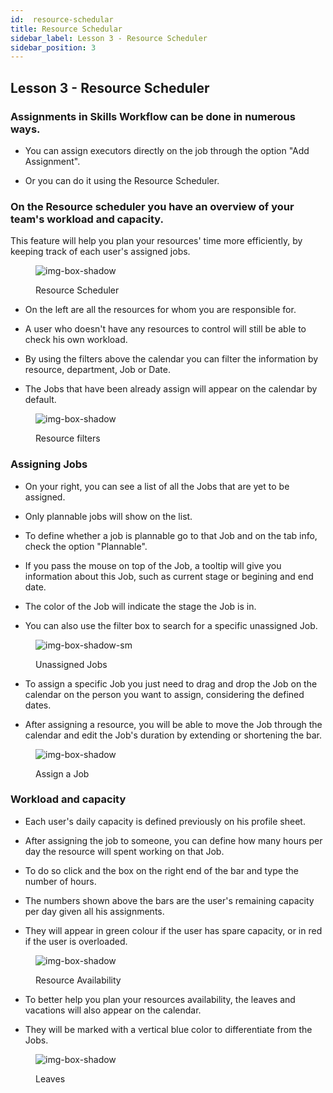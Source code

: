 ```yaml
---
id:  resource-schedular
title: Resource Schedular
sidebar_label: Lesson 3 - Resource Scheduler
sidebar_position: 3
---
```


## Lesson 3 - Resource Scheduler

<h3>Assignments in Skills Workflow can be done in numerous ways.</h3>

- You can assign executors directly on the job through the option "Add Assignment".

- Or you can do it using the Resource Scheduler.

<h3>On the Resource scheduler you have an overview of your team's workload and capacity.</h3>

This feature will help you plan your resources' time more efficiently, by keeping track of each user's assigned jobs.

<figure>

![img-box-shadow](/img/university/project-management/project-management-lesson3-1.png)
<figcaption>Resource Scheduler</figcaption>
</figure>

- On the left are all the resources for whom you are responsible for.

- A user who doesn't have any resources to control will still be able to check his own workload.

- By using the filters above the calendar you can filter the information by resource, department, Job or Date.

- The Jobs that have been already assign will appear on the calendar by default.

<figure>

![img-box-shadow](/img/university/project-management/project-management-lesson3-2.png)
<figcaption>Resource filters</figcaption>
</figure>

### Assigning Jobs

- On your right, you can see a list of all the Jobs that are yet to be assigned.

- Only plannable jobs will show on the list.

- To define whether a job is plannable go to that Job and on the tab info, check the option "Plannable".

- If you pass the mouse on top of the Job, a tooltip will give you information about this Job, such as current stage or begining and end date.

- The color of the Job will indicate the stage the Job is in.

- You can also use the filter box to search for a specific unassigned Job.

<figure>

![img-box-shadow-sm](/img/university/project-management/project-management-lesson3-3.png)
<figcaption>Unassigned Jobs</figcaption>
</figure>

- To assign a specific Job you just need to drag and drop the Job on the calendar on the person you want to assign, considering the defined dates.

- After assigning a resource, you will be able to move the Job through the calendar and edit the Job's duration by extending or shortening the bar.

<figure>

![img-box-shadow](/img/university/project-management/project-management-lesson3-4.png)
<figcaption>Assign a Job</figcaption>
</figure>

### Workload and capacity

- Each user's daily capacity is defined previously on his profile sheet.

- After assigning the job to someone, you can define how many hours per day the resource will spent working on that Job.

- To do so click and the box on the right end of the bar and type the number of hours.

- The numbers shown above the bars are the user's remaining capacity per day given all his assignments.

- They will appear in green colour if the user has spare capacity, or in red if the user is overloaded.

<figure>

![img-box-shadow](/img/university/project-management/project-management-lesson3-5.png)
<figcaption>Resource Availability</figcaption>
</figure>

- To better help you plan your resources availability, the leaves and vacations will also appear on the calendar.

- They will be marked with a vertical blue color to differentiate from the Jobs.

<figure>

![img-box-shadow](/img/university/project-management/project-management-lesson3-5.png)
<figcaption>Leaves</figcaption>
</figure>
